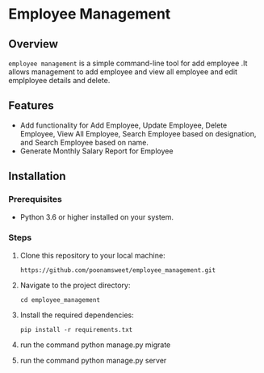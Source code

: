 
# Employee Management

## Overview

`employee management` is a simple command-line tool for add employee .It allows management  to add employee and view all employee and edit emplployee details and delete. 
## Features

- Add functionality for Add Employee, Update Employee, Delete Employee, View All Employee, Search Employee based on designation, and Search Employee based on name.
- Generate Monthly Salary Report for Employee



## Installation

### Prerequisites

- Python 3.6 or higher installed on your system.

### Steps

1. Clone this repository to your local machine:

   ```
   https://github.com/poonamsweet/employee_management.git
   ```

2. Navigate to the project directory:

   ```
   cd employee_management
   ```

3. Install the required dependencies:

   ```
   pip install -r requirements.txt
   ```


4. run the command python manage.py migrate

5. run the command python manage.py server

